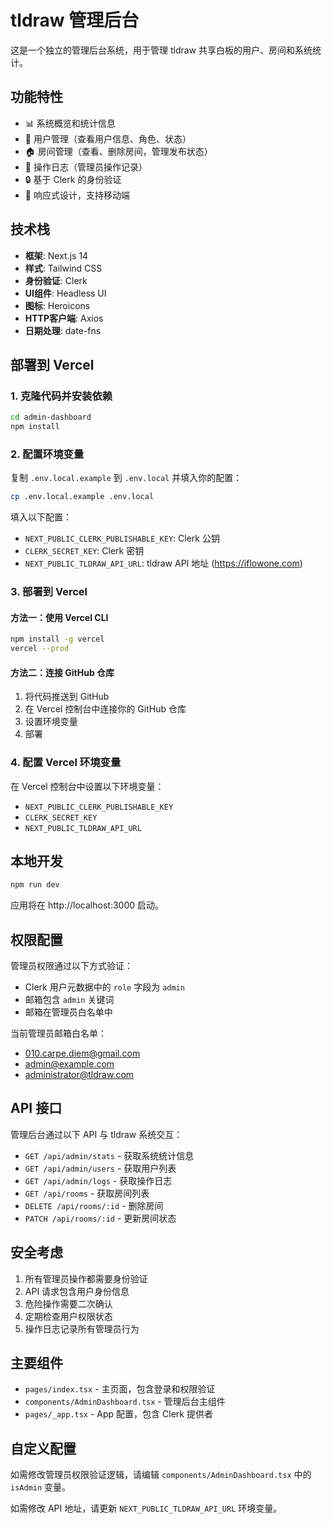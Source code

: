 # tldraw 管理后台

这是一个独立的管理后台系统，用于管理 tldraw 共享白板的用户、房间和系统统计。

## 功能特性

- 📊 系统概览和统计信息
- 👥 用户管理（查看用户信息、角色、状态）
- 🏠 房间管理（查看、删除房间，管理发布状态）
- 📝 操作日志（管理员操作记录）
- 🔒 基于 Clerk 的身份验证
- 📱 响应式设计，支持移动端

## 技术栈

- **框架**: Next.js 14
- **样式**: Tailwind CSS
- **身份验证**: Clerk
- **UI组件**: Headless UI
- **图标**: Heroicons
- **HTTP客户端**: Axios
- **日期处理**: date-fns

## 部署到 Vercel

### 1. 克隆代码并安装依赖

```bash
cd admin-dashboard
npm install
```

### 2. 配置环境变量

复制 `.env.local.example` 到 `.env.local` 并填入你的配置：

```bash
cp .env.local.example .env.local
```

填入以下配置：
- `NEXT_PUBLIC_CLERK_PUBLISHABLE_KEY`: Clerk 公钥
- `CLERK_SECRET_KEY`: Clerk 密钥
- `NEXT_PUBLIC_TLDRAW_API_URL`: tldraw API 地址 (https://iflowone.com)

### 3. 部署到 Vercel

#### 方法一：使用 Vercel CLI

```bash
npm install -g vercel
vercel --prod
```

#### 方法二：连接 GitHub 仓库

1. 将代码推送到 GitHub
2. 在 Vercel 控制台中连接你的 GitHub 仓库
3. 设置环境变量
4. 部署

### 4. 配置 Vercel 环境变量

在 Vercel 控制台中设置以下环境变量：

- `NEXT_PUBLIC_CLERK_PUBLISHABLE_KEY`
- `CLERK_SECRET_KEY`
- `NEXT_PUBLIC_TLDRAW_API_URL`

## 本地开发

```bash
npm run dev
```

应用将在 http://localhost:3000 启动。

## 权限配置

管理员权限通过以下方式验证：
- Clerk 用户元数据中的 `role` 字段为 `admin`
- 邮箱包含 `admin` 关键词
- 邮箱在管理员白名单中

当前管理员邮箱白名单：
- 010.carpe.diem@gmail.com
- admin@example.com
- administrator@tldraw.com

## API 接口

管理后台通过以下 API 与 tldraw 系统交互：

- `GET /api/admin/stats` - 获取系统统计信息
- `GET /api/admin/users` - 获取用户列表
- `GET /api/admin/logs` - 获取操作日志
- `GET /api/rooms` - 获取房间列表
- `DELETE /api/rooms/:id` - 删除房间
- `PATCH /api/rooms/:id` - 更新房间状态

## 安全考虑

1. 所有管理员操作都需要身份验证
2. API 请求包含用户身份信息
3. 危险操作需要二次确认
4. 定期检查用户权限状态
5. 操作日志记录所有管理员行为

## 主要组件

- `pages/index.tsx` - 主页面，包含登录和权限验证
- `components/AdminDashboard.tsx` - 管理后台主组件
- `pages/_app.tsx` - App 配置，包含 Clerk 提供者

## 自定义配置

如需修改管理员权限验证逻辑，请编辑 `components/AdminDashboard.tsx` 中的 `isAdmin` 变量。

如需修改 API 地址，请更新 `NEXT_PUBLIC_TLDRAW_API_URL` 环境变量。